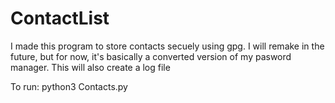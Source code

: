 # ContactList
I made this program to store contacts secuely using gpg. 
I will remake in the future, but for now, it's basically a converted version of my pasword manager.
This will also create a log file

To run: python3 Contacts.py


